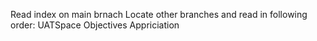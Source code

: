 Read index on main brnach
Locate other branches and read in following order:
UATSpace
Objectives
Appriciation
